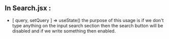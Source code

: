 ## In Search.jsx :

- [ query, setQuery ] => useState() the purpose of this usage is if we don't type anything on the input search section then the search button will be disabled and if we write something then enabled.
